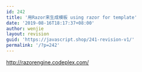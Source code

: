 ```yaml
---
id: 242
title: '用Razor来生成模板 using razor for template'
date: '2019-08-16T18:17:37+08:00'
author: wenjie
layout: revision
guid: 'https://javascript.shop/241-revision-v1/'
permalink: '/?p=242'
---
```


<http://razorengine.codeplex.com/>